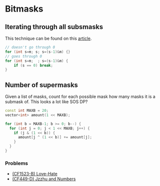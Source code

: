 # Bitmasks

## Iterating through all subsmasks

This technique can be found on this [article](https://cp-algorithms.com/algebra/all-submasks.html).

```cpp title="Iterating through all submasks of m"
// doesn't go through 0
for (int s=m; s; s=(s-1)&m) {}
// goes through 0
for (int s=m;  ; s=(s-1)&m) {
    if (s == 0) break;
}
```

## Number of supermasks

Given a list of masks, count for each possible mask how many masks it is a submask of. This looks a lot like SOS DP?

```cpp title="Number of supermasks"
const int MAXB = 20;
vector<int> amount(1 << MAXB);

for (int b = MAXB-1; b >= 0; b--) {
  for (int j = 0; j < 1 << MAXB; j++) {
    if (j & (1 << b)) {
      amount[j ^ (1 << b)] += amount[j];
    }
  }
}
```

### Problems

 - [(CF1523-B) Love-Hate](https://codeforces.com/contest/1523/problem/D)
 - [(CF449-D) Jzzhu and Numbers](https://codeforces.com/contest/449/problem/D)
